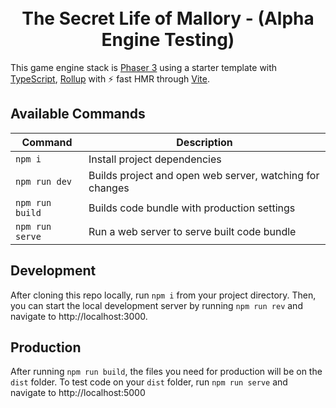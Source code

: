 <h1 align="center">
  <br>
  The Secret Life of Mallory - (Alpha Engine Testing)
  <br>
</h1>

This game engine stack is [Phaser 3](https://github.com/photonstorm/phaser) using a starter template with [TypeScript](https://www.typescriptlang.org/), [Rollup](https://rollupjs.org) with ⚡️ fast HMR through [Vite](https://vitejs.dev/).

## Available Commands

| Command | Description |
|---------|-------------|
| `npm i` | Install project dependencies |
| `npm run dev` | Builds project and open web server, watching for changes |
| `npm run build` | Builds code bundle with production settings  |
| `npm run serve` | Run a web server to serve built code bundle |

## Development

After cloning this repo locally, run `npm i` from your project directory. Then, you can start the local development
server by running `npm run rev` and navigate to http://localhost:3000.

## Production

After running `npm run build`, the files you need for production will be on the `dist` folder. To test code on your `dist` folder, run `npm run serve` and navigate to http://localhost:5000
